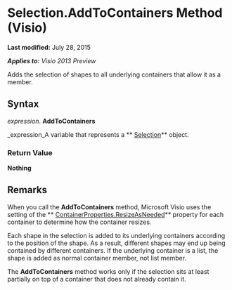 
# Selection.AddToContainers Method (Visio)

 **Last modified:** July 28, 2015

 _**Applies to:** Visio 2013 Preview_

Adds the selection of shapes to all underlying containers that allow it as a member.


## Syntax

 _expression_. **AddToContainers**

 _expression_A variable that represents a  ** [Selection](e5734140-6dbe-7de8-9695-1a22fb4ac628.md)** object.


### Return Value

 **Nothing**


## Remarks

When you call the  **AddToContainers** method, Microsoft Visio uses the setting of the ** [ContainerProperties.ResizeAsNeeded](13bd0493-95fd-73bf-454c-a39c69589bcd.md)** property for each container to determine how the container resizes.

Each shape in the selection is added to its underlying containers according to the position of the shape. As a result, different shapes may end up being contained by different containers. If the underlying container is a list, the shape is added as normal container member, not list member.

The  **AddToContainers** method works only if the selection sits at least partially on top of a container that does not already contain it.

